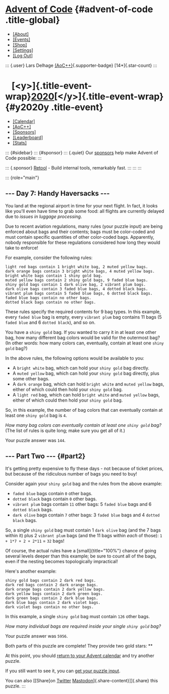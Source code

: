 <div>

# [Advent of Code](/) {#advent-of-code .title-global}

-   [\[About\]](/2020/about)
-   [\[Events\]](/2020/events)
-   [\[Shop\]](https://teespring.com/stores/advent-of-code)
-   [\[Settings\]](/2020/settings)
-   [\[Log Out\]](/2020/auth/logout)

::: {.user}
Lars Delhage
[(AoC++)](/2020/support "Advent of Code Supporter"){.supporter-badge}
[14\*]{.star-count}
:::

</div>

<div>

#    [\<y\>]{.title-event-wrap}[2020](/2020)[\</y\>]{.title-event-wrap} {#y2020y .title-event}

-   [\[Calendar\]](/2020)
-   [\[AoC++\]](/2020/support)
-   [\[Sponsors\]](/2020/sponsors)
-   [\[Leaderboard\]](/2020/leaderboard)
-   [\[Stats\]](/2020/stats)

</div>

::: {#sidebar}
::: {#sponsor}
::: {.quiet}
Our [sponsors](/2020/sponsors) help make Advent of Code possible:
:::

::: {.sponsor}
[Retool](https://www.retool.com/?ref=adventofcode) - Build internal
tools, remarkably fast.
:::
:::
:::

::: {role="main"}
## \-\-- Day 7: Handy Haversacks \-\--

You land at the regional airport in time for your next flight. In fact,
it looks like you\'ll even have time to grab some food: all flights are
currently delayed due to *issues in luggage processing*.

Due to recent aviation regulations, many rules (your puzzle input) are
being enforced about bags and their contents; bags must be color-coded
and must contain specific quantities of other color-coded bags.
Apparently, nobody responsible for these regulations considered how long
they would take to enforce!

For example, consider the following rules:

    light red bags contain 1 bright white bag, 2 muted yellow bags.
    dark orange bags contain 3 bright white bags, 4 muted yellow bags.
    bright white bags contain 1 shiny gold bag.
    muted yellow bags contain 2 shiny gold bags, 9 faded blue bags.
    shiny gold bags contain 1 dark olive bag, 2 vibrant plum bags.
    dark olive bags contain 3 faded blue bags, 4 dotted black bags.
    vibrant plum bags contain 5 faded blue bags, 6 dotted black bags.
    faded blue bags contain no other bags.
    dotted black bags contain no other bags.

These rules specify the required contents for 9 bag types. In this
example, every `faded blue` bag is empty, every `vibrant plum` bag
contains 11 bags (5 `faded blue` and 6 `dotted black`), and so on.

You have a `shiny gold` bag. If you wanted to carry it in at least one
other bag, how many different bag colors would be valid for the
outermost bag? (In other words: how many colors can, eventually, contain
at least one `shiny gold` bag?)

In the above rules, the following options would be available to you:

-   A `bright white` bag, which can hold your `shiny gold` bag directly.
-   A `muted yellow` bag, which can hold your `shiny gold` bag directly,
    plus some other bags.
-   A `dark orange` bag, which can hold `bright white` and
    `muted yellow` bags, either of which could then hold your
    `shiny gold` bag.
-   A `light red` bag, which can hold `bright white` and `muted yellow`
    bags, either of which could then hold your `shiny gold` bag.

So, in this example, the number of bag colors that can eventually
contain at least one `shiny gold` bag is `4`.

*How many bag colors can eventually contain at least one `shiny gold`
bag?* (The list of rules is quite long; make sure you get all of it.)

Your puzzle answer was `144`.

## \-\-- Part Two \-\-- {#part2}

It\'s getting pretty expensive to fly these days - not because of ticket
prices, but because of the ridiculous number of bags you need to buy!

Consider again your `shiny gold` bag and the rules from the above
example:

-   `faded blue` bags contain `0` other bags.
-   `dotted black` bags contain `0` other bags.
-   `vibrant plum` bags contain `11` other bags: 5 `faded blue` bags and
    6 `dotted black` bags.
-   `dark olive` bags contain `7` other bags: 3 `faded blue` bags and 4
    `dotted black` bags.

So, a single `shiny gold` bag must contain 1 `dark olive` bag (and the 7
bags within it) plus 2 `vibrant plum` bags (and the 11 bags within
*each* of those): `1 + 1*7 + 2 + 2*11` = `32` bags!

Of course, the actual rules have a [small]{title="100%"} chance of going
several levels deeper than this example; be sure to count all of the
bags, even if the nesting becomes topologically impractical!

Here\'s another example:

    shiny gold bags contain 2 dark red bags.
    dark red bags contain 2 dark orange bags.
    dark orange bags contain 2 dark yellow bags.
    dark yellow bags contain 2 dark green bags.
    dark green bags contain 2 dark blue bags.
    dark blue bags contain 2 dark violet bags.
    dark violet bags contain no other bags.

In this example, a single `shiny gold` bag must contain `126` other
bags.

*How many individual bags are required inside your single `shiny gold`
bag?*

Your puzzle answer was `5956`.

Both parts of this puzzle are complete! They provide two gold stars:
\*\*

At this point, you should [return to your Advent calendar](/2020) and
try another puzzle.

If you still want to see it, you can [get your puzzle input](7/input).

You can also [\[Share[on
[Twitter](https://twitter.com/intent/tweet?text=I%27ve+completed+%22Handy+Haversacks%22+%2D+Day+7+%2D+Advent+of+Code+2020&url=https%3A%2F%2Fadventofcode%2Ecom%2F2020%2Fday%2F7&related=ericwastl&hashtags=AdventOfCode)
[Mastodon](javascript:void(0);)]{.share-content}\]]{.share} this puzzle.
:::
